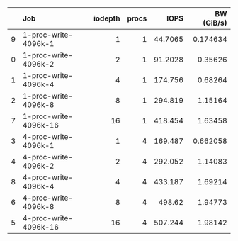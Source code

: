 |    | Job                   |   iodepth |   procs |     IOPS |   BW (GiB/s) |
|---:|:----------------------|----------:|--------:|---------:|-------------:|
|  9 | 1-proc-write-4096k-1  |         1 |       1 |  44.7065 |     0.174634 |
|  0 | 1-proc-write-4096k-2  |         2 |       1 |  91.2028 |     0.35626  |
|  1 | 1-proc-write-4096k-4  |         4 |       1 | 174.756  |     0.68264  |
|  2 | 1-proc-write-4096k-8  |         8 |       1 | 294.819  |     1.15164  |
|  7 | 1-proc-write-4096k-16 |        16 |       1 | 418.454  |     1.63458  |
|  3 | 4-proc-write-4096k-1  |         1 |       4 | 169.487  |     0.662058 |
|  4 | 4-proc-write-4096k-2  |         2 |       4 | 292.052  |     1.14083  |
|  8 | 4-proc-write-4096k-4  |         4 |       4 | 433.187  |     1.69214  |
|  6 | 4-proc-write-4096k-8  |         8 |       4 | 498.62   |     1.94773  |
|  5 | 4-proc-write-4096k-16 |        16 |       4 | 507.244  |     1.98142  |